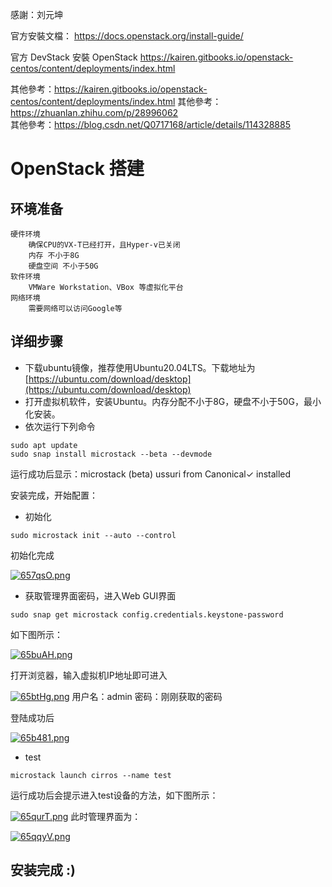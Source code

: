 感謝：刘元坤

官方安裝文檔： https://docs.openstack.org/install-guide/

官方 DevStack 安裝 OpenStack https://kairen.gitbooks.io/openstack-centos/content/deployments/index.html 

其他參考：https://kairen.gitbooks.io/openstack-centos/content/deployments/index.html 
其他參考：https://zhuanlan.zhihu.com/p/28996062  
其他參考：https://blog.csdn.net/Q0717168/article/details/114328885


# OpenStack 搭建

## 环境准备

    硬件环境
        确保CPU的VX-T已经打开，且Hyper-v已关闭
        内存 不小于8G
        硬盘空间 不小于50G
    软件环境
        VMWare Workstation、VBox 等虚拟化平台
    网络环境
        需要网络可以访问Google等

## 详细步骤

- 下载ubuntu镜像，推荐使用Ubuntu20.04LTS。下载地址为 [https://ubuntu.com/download/desktop](https://ubuntu.com/download/desktop)
- 打开虚拟机软件，安装Ubuntu。内存分配不小于8G，硬盘不小于50G，最小化安装。
- 依次运行下列命令

```shell
sudo apt update
sudo snap install microstack --beta --devmode
```

运行成功后显示：microstack (beta) ussuri from Canonical✓ installed

安装完成，开始配置：

- 初始化

```shell
sudo microstack init --auto --control
```

初始化完成

[![657qsO.png](https://z3.ax1x.com/2021/03/21/657qsO.png)](https://imgtu.com/i/657qsO)

- 获取管理界面密码，进入Web GUI界面

```shell
sudo snap get microstack config.credentials.keystone-password
```

如下图所示：

[![65buAH.png](https://z3.ax1x.com/2021/03/21/65buAH.png)](https://imgtu.com/i/65buAH)

打开浏览器，输入虚拟机IP地址即可进入

[![65btHg.png](https://z3.ax1x.com/2021/03/21/65btHg.png)](https://imgtu.com/i/65btHg)
用户名：admin
密码：刚刚获取的密码

登陆成功后

[![65b481.png](https://z3.ax1x.com/2021/03/21/65b481.png)](https://imgtu.com/i/65b481)

- test

```shell
microstack launch cirros --name test
```

运行成功后会提示进入test设备的方法，如下图所示：

[![65qurT.png](https://z3.ax1x.com/2021/03/21/65qurT.png)](https://imgtu.com/i/65qurT)
此时管理界面为：

[![65qqyV.png](https://z3.ax1x.com/2021/03/21/65qqyV.png)](https://imgtu.com/i/65qqyV)

## 安装完成 :)
